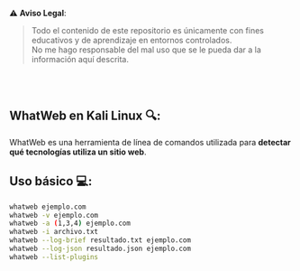 ⚠️ **Aviso Legal**:
> Todo el contenido de este repositorio es únicamente con fines educativos y de aprendizaje en entornos controlados.  
> No me hago responsable del mal uso que se le pueda dar a la información aquí descrita.

<br><br>

## WhatWeb en Kali Linux 🔍:
WhatWeb es una herramienta de línea de comandos utilizada para **detectar qué tecnologías utiliza un sitio web**.
<br>
## Uso básico 💻:
```bash
whatweb ejemplo.com
whatweb -v ejemplo.com
whatweb -a (1,3,4) ejemplo.com
whatweb -i archivo.txt
whatweb --log-brief resultado.txt ejemplo.com
whatweb --log-json resultado.json ejemplo.com
whatweb --list-plugins
```
